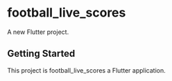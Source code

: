# football_live_scores

A new Flutter project.

## Getting Started

This project is football_live_scores a Flutter application.
